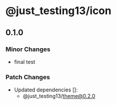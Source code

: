 # @just_testing13/icon

## 0.1.0

### Minor Changes

- final test

### Patch Changes

- Updated dependencies []:
  - @just_testing13/theme@0.2.0
